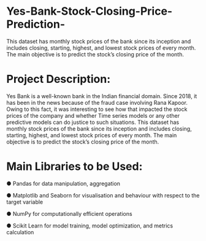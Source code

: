 # Yes-Bank-Stock-Closing-Price-Prediction-
This dataset has monthly stock prices  of the bank since its inception and includes closing, starting, highest, and lowest stock prices of  every month. The main objective is to predict the stock’s closing price of the month. 

# Project Description: 
Yes Bank is a well-known bank in the Indian financial domain. Since 2018, it has been in the 
news because of the fraud case involving Rana Kapoor. Owing to this fact, it was interesting to 
see how that impacted the stock prices of the company and whether Time series models or any 
other predictive models can do justice to such situations. This dataset has monthly stock prices 
of the bank since its inception and includes closing, starting, highest, and lowest stock prices of 
every month. The main objective is to predict the stock’s closing price of the month. 

# Main Libraries to be Used: 

● Pandas for data manipulation, aggregation 

● Matplotlib and Seaborn for visualisation and behaviour with respect to the target variable 

● NumPy for computationally efficient operations 

● Scikit Learn for model training, model optimization, and metrics calculation
